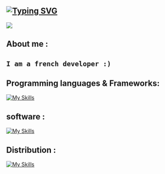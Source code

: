[![Typing SVG](https://readme-typing-svg.demolab.com?font=Courgette&size=30&pause=1000&color=000000&random=false&width=435&lines=hello!+%2C+I'm+z0ld1k+🔖)](https://git.io/typing-svg)
---
<img src="[https://wallpaperaccess.com/full/2825724.gif](https://media.discordapp.net/attachments/1200565258633367594/1233501663579607162/8351324.gif?ex=662d5371&is=662c01f1&hm=b3f282676e49e8f7bb708b8b775d0a647323d9e3164e14e1d0cebb284ec0e8a9&=&width=1193&height=671)">

## About me :

`I am a french developer :)`
---

## Programming languages & Frameworks:
[![My Skills](https://skillicons.dev/icons?i=js,html,css,cpp,nodejs,php,py,mysql,lua)](https://skillicons.dev)

## software :
[![My Skills](https://skillicons.dev/icons?i=vscode,visualstudio,vscodium)](https://skillicons.dev)

## Distribution :
[![My Skills](https://skillicons.dev/icons?i=linux,kali,windows)](https://skillicons.dev)


</div>
